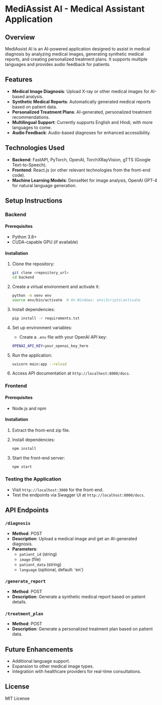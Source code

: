 # MediAssist AI - Medical Assistant Application

## Overview
MediAssist AI is an AI-powered application designed to assist in medical diagnosis by analyzing medical images, generating synthetic medical reports, and creating personalized treatment plans. It supports multiple languages and provides audio feedback for patients.

## Features
- **Medical Image Diagnosis**: Upload X-ray or other medical images for AI-based analysis.
- **Synthetic Medical Reports**: Automatically generated medical reports based on patient data.
- **Personalized Treatment Plans**: AI-generated, personalized treatment recommendations.
- **Multilingual Support**: Currently supports English and Hindi, with more languages to come.
- **Audio Feedback**: Audio-based diagnoses for enhanced accessibility.

## Technologies Used
- **Backend**: FastAPI, PyTorch, OpenAI, TorchXRayVision, gTTS (Google Text-to-Speech).
- **Frontend**: React.js (or other relevant technologies from the front-end code).
- **Machine Learning Models**: DenseNet for image analysis, OpenAI GPT-4 for natural language generation.

## Setup Instructions

### Backend

#### Prerequisites
- Python 3.8+
- CUDA-capable GPU (if available)

#### Installation

1. Clone the repository:
    ```bash
    git clone <repository_url>
    cd backend
    ```

2. Create a virtual environment and activate it:
    ```bash
    python -m venv env
    source env/bin/activate  # On Windows: env\Scripts\activate
    ```

3. Install dependencies:
    ```bash
    pip install -r requirements.txt
    ```

4. Set up environment variables:
    - Create a `.env` file with your OpenAI API key:
    ```bash
    OPENAI_API_KEY=your_openai_key_here
    ```

5. Run the application:
    ```bash
    uvicorn main:app --reload
    ```

6. Access API documentation at `http://localhost:8000/docs`.

### Frontend

#### Prerequisites
- Node.js and npm

#### Installation

1. Extract the front-end zip file.

2. Install dependencies:
    ```bash
    npm install
    ```

3. Start the front-end server:
    ```bash
    npm start
    ```

### Testing the Application
- Visit `http://localhost:3000` for the front-end.
- Test the endpoints via Swagger UI at `http://localhost:8000/docs`.

## API Endpoints

### `/diagnosis`
- **Method**: POST
- **Description**: Upload a medical image and get an AI-generated diagnosis.
- **Parameters**:
  - `patient_id` (string)
  - `image` (file)
  - `patient_data` (string)
  - `language` (optional, default: 'en')

### `/generate_report`
- **Method**: POST
- **Description**: Generate a synthetic medical report based on patient details.

### `/treatment_plan`
- **Method**: POST
- **Description**: Generate a personalized treatment plan based on patient data.

## Future Enhancements
- Additional language support.
- Expansion to other medical image types.
- Integration with healthcare providers for real-time consultations.

## License
MIT License
